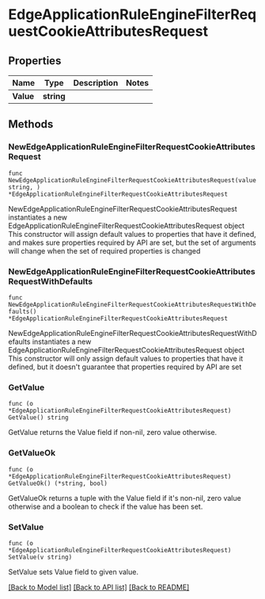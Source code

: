 # EdgeApplicationRuleEngineFilterRequestCookieAttributesRequest

## Properties

Name | Type | Description | Notes
------------ | ------------- | ------------- | -------------
**Value** | **string** |  | 

## Methods

### NewEdgeApplicationRuleEngineFilterRequestCookieAttributesRequest

`func NewEdgeApplicationRuleEngineFilterRequestCookieAttributesRequest(value string, ) *EdgeApplicationRuleEngineFilterRequestCookieAttributesRequest`

NewEdgeApplicationRuleEngineFilterRequestCookieAttributesRequest instantiates a new EdgeApplicationRuleEngineFilterRequestCookieAttributesRequest object
This constructor will assign default values to properties that have it defined,
and makes sure properties required by API are set, but the set of arguments
will change when the set of required properties is changed

### NewEdgeApplicationRuleEngineFilterRequestCookieAttributesRequestWithDefaults

`func NewEdgeApplicationRuleEngineFilterRequestCookieAttributesRequestWithDefaults() *EdgeApplicationRuleEngineFilterRequestCookieAttributesRequest`

NewEdgeApplicationRuleEngineFilterRequestCookieAttributesRequestWithDefaults instantiates a new EdgeApplicationRuleEngineFilterRequestCookieAttributesRequest object
This constructor will only assign default values to properties that have it defined,
but it doesn't guarantee that properties required by API are set

### GetValue

`func (o *EdgeApplicationRuleEngineFilterRequestCookieAttributesRequest) GetValue() string`

GetValue returns the Value field if non-nil, zero value otherwise.

### GetValueOk

`func (o *EdgeApplicationRuleEngineFilterRequestCookieAttributesRequest) GetValueOk() (*string, bool)`

GetValueOk returns a tuple with the Value field if it's non-nil, zero value otherwise
and a boolean to check if the value has been set.

### SetValue

`func (o *EdgeApplicationRuleEngineFilterRequestCookieAttributesRequest) SetValue(v string)`

SetValue sets Value field to given value.



[[Back to Model list]](../README.md#documentation-for-models) [[Back to API list]](../README.md#documentation-for-api-endpoints) [[Back to README]](../README.md)


